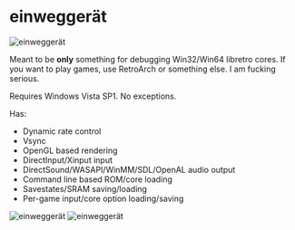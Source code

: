 # einweggerät

![einweggerät](https://rebote.net/linkage/einweg1.PNG)

Meant to be **only** something for debugging Win32/Win64 libretro cores.
If you want to play games, use RetroArch or something else.
I am fucking serious.

Requires Windows Vista SP1. No exceptions.

Has:
* Dynamic rate control
* Vsync
* OpenGL based rendering
* DirectInput/Xinput input
* DirectSound/WASAPI/WinMM/SDL/OpenAL audio output
* Command line based ROM/core loading
* Savestates/SRAM saving/loading
* Per-game input/core option loading/saving

![einweggerät](https://rebote.net/linkage/einweg2.PNG)
![einweggerät](https://rebote.net/linkage/einweg3.PNG)
